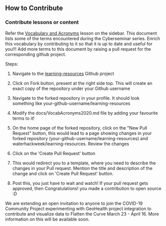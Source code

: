 <!-- Place this tag in your head or just before your close body tag. -->
<script async defer src="https://buttons.github.io/buttons.js"></script>

## How to Contribute


### Contribute lessons or content

Refer the [Vocabulary and Acronyms](https://waterhackweek.github.io/learning-resources/VocabAcronyms2020) lesson on the sidebar. This document lists some of the terms encountered during the Cyberseminar series. Enrich this vocabulary by contributing to it so that it is up to date and useful for you!!! Add more terms to this document by raising a pull request for the corresponding github project.

Steps:

1. Navigate to the [learning-resources](https://github.com/waterhackweek/learning-resources) Github project
<!-- Place this tag where you want the button to render. -->

2. Click on <a class="github-button" data-icon="octicon-repo-forked" aria-label="Fork ntkme/github-buttons on GitHub">Fork</a> button, present at the right side top. This will create an exact copy of the repository under your Github username

3. Navigate to the forked repository in your profile. It should look something like your-github-username/learning-resources
4. Modify the docs/VocabAcronyms2020.md file by adding your favourite terms to it!
5. On the home page of the forked repository, click on the "New Pull Request" button, this would lead to a page showing changes in your forked repository (your-github-username/learning-resources) and waterhackweek/learning-resources. Review the changes

6. Click on the 'Create Pull Request' button
7. This would redirect you to a template, where you need to describe the changes in your Pull request. Mention the title and description of the change and click on 'Create Pull Request' button.
8. Post this, you just have to wait and watch! If your pull request gets approved, then Congratulations! you made a contribution to open source :D
  

We are extending an open invitation to anyone to join the COVID-19 Community Project experimenting with GeoHealth project integration to contribute and visualize data to Flatten the Curve March 23 - April 16. More information on this will be available soon.